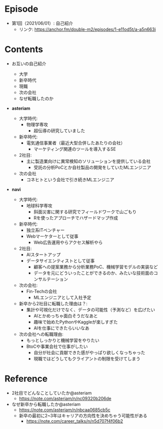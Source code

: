 # Episode
- 第1回（2021/06/01）: 自己紹介
	- リンク: https://anchor.fm/double-m2/episodes/1-e11od5t/a-a5n663i

# Contents
- お互いの自己紹介
    - 大学
    - 新卒時代
    - 現職
    - 次の会社
    - なぜ転職したのか
- **asteriam**
    - 大学時代:
        - 物理学専攻
            - 超伝導の研究していました
    - 新卒時代:
        - 電気通信事業者（最近大型合併したあたりの会社）
            - マーケティング関連のツールを導入するSE
    - 2社目:
        - 主に製造業向けに異常検知のソリューションを提供している会社
            - 受託の分析PoCとか自社製品の開発をしていたMLエンジニア
    - 次の会社
        - コネヒトという会社で引き続きMLエンジニア

- **navi**
    - 大学時代:
        - 地球科学専攻
            - 斜面災害に関する研究でフィールドワークで山ごもり
            - Rを使ったアプローチでハザードマップ作成
    - 新卒時代:
        - 独立系ITベンチャー
        - Webマーケターとして従事
            - Web広告運用やらアクセス解析やら
    - 2社目:
        - AIスタートアップ
        - データサイエンティストとして従事
            - 顧客への提案業務から分析業務PoC、機械学習モデルの実装など
            - データを元にどういったことができるのか、みたいな技術面のコンサルテーション
    - 次の会社:
        - Fin-Techの会社
            - MLエンジニアとして入社予定
    - 新卒から2社目に転職した理由は？:
        - 集計や可視化だけでなく、データの可能性（予測など）を広げたい
            - AIとかめっちゃ面白そうだなあと
            - 趣味で始めたPythonやKaggleが楽しすぎた
            - AIを仕事にできたらいいなあ
    - 次の会社への転職理由:
        - もっとしっかりと機械学習をやりたい
        - BtoCや事業会社で仕事がしたい
            - 自分が社会に貢献できた感がやっぱり欲しくなっちゃった
            - 現職ではどうしてもクライアントの制限を受けてしまう

# Reference
- 2社目でどんなことしていたか@asteriam
    - https://note.com/asteriam/n/nc09320b206de
- なぜ新卒から転職したか@asteriam
    - https://note.com/asteriam/n/nbcaa0685cb5c
    - 新卒の最初に2~3年はキャリアの方向性を決めちゃう可能性がある
        - https://note.com/career_talks/n/n5d707f4f06b2
